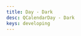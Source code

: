 ```yaml
---
title: Day - Dark
desc: QCalendarDay - Dark
keys: developing
---
```


<example-viewer
  title="Dark"
  file="DayDark"
  codepen-title="QCalendarDay"
/>
